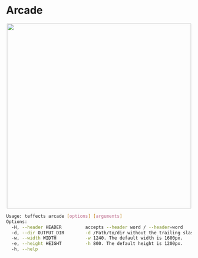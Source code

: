 # Arcade

<p align="center">
<img width="500" src="https://raw.githubusercontent.com/shinokada/teffects/main/images/arcade.png" /> 
</p>

```sh
Usage: teffects arcade [options] [arguments]
Options:
  -H, --header HEADER         accepts --header word / --header=word
  -d, --dir OUTPUT_DIR        -d /Path/to/dir without the trailing slash.
  -w, --width WIDTH           -w 1240. The default width is 1600px.
  -e, --height HEIGHT         -h 800. The default height is 1200px.
  -h, --help
```